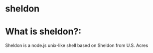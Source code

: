 sheldon
======
What is sheldon?:
======
Sheldon is a node.js unix-like shell based on Sheldon from U.S. Acres
